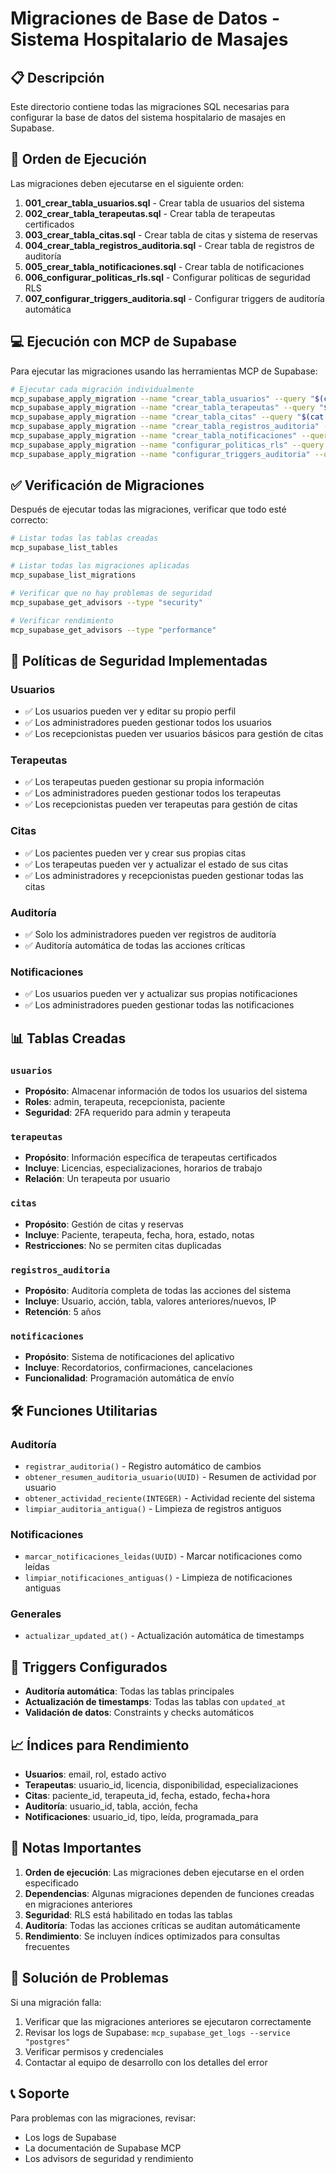 # Migraciones de Base de Datos - Sistema Hospitalario de Masajes

## 📋 Descripción

Este directorio contiene todas las migraciones SQL necesarias para configurar la base de datos del sistema hospitalario de masajes en Supabase.

## 🚀 Orden de Ejecución

Las migraciones deben ejecutarse en el siguiente orden:

1. **001_crear_tabla_usuarios.sql** - Crear tabla de usuarios del sistema
2. **002_crear_tabla_terapeutas.sql** - Crear tabla de terapeutas certificados
3. **003_crear_tabla_citas.sql** - Crear tabla de citas y sistema de reservas
4. **004_crear_tabla_registros_auditoria.sql** - Crear tabla de registros de auditoría
5. **005_crear_tabla_notificaciones.sql** - Crear tabla de notificaciones
6. **006_configurar_politicas_rls.sql** - Configurar políticas de seguridad RLS
7. **007_configurar_triggers_auditoria.sql** - Configurar triggers de auditoría automática

## 💻 Ejecución con MCP de Supabase

Para ejecutar las migraciones usando las herramientas MCP de Supabase:

```bash
# Ejecutar cada migración individualmente
mcp_supabase_apply_migration --name "crear_tabla_usuarios" --query "$(cat 001_crear_tabla_usuarios.sql)"
mcp_supabase_apply_migration --name "crear_tabla_terapeutas" --query "$(cat 002_crear_tabla_terapeutas.sql)"
mcp_supabase_apply_migration --name "crear_tabla_citas" --query "$(cat 003_crear_tabla_citas.sql)"
mcp_supabase_apply_migration --name "crear_tabla_registros_auditoria" --query "$(cat 004_crear_tabla_registros_auditoria.sql)"
mcp_supabase_apply_migration --name "crear_tabla_notificaciones" --query "$(cat 005_crear_tabla_notificaciones.sql)"
mcp_supabase_apply_migration --name "configurar_politicas_rls" --query "$(cat 006_configurar_politicas_rls.sql)"
mcp_supabase_apply_migration --name "configurar_triggers_auditoria" --query "$(cat 007_configurar_triggers_auditoria.sql)"
```

## ✅ Verificación de Migraciones

Después de ejecutar todas las migraciones, verificar que todo esté correcto:

```bash
# Listar todas las tablas creadas
mcp_supabase_list_tables

# Listar todas las migraciones aplicadas
mcp_supabase_list_migrations

# Verificar que no hay problemas de seguridad
mcp_supabase_get_advisors --type "security"

# Verificar rendimiento
mcp_supabase_get_advisors --type "performance"
```

## 🔐 Políticas de Seguridad Implementadas

### Usuarios
- ✅ Los usuarios pueden ver y editar su propio perfil
- ✅ Los administradores pueden gestionar todos los usuarios
- ✅ Los recepcionistas pueden ver usuarios básicos para gestión de citas

### Terapeutas
- ✅ Los terapeutas pueden gestionar su propia información
- ✅ Los administradores pueden gestionar todos los terapeutas
- ✅ Los recepcionistas pueden ver terapeutas para gestión de citas

### Citas
- ✅ Los pacientes pueden ver y crear sus propias citas
- ✅ Los terapeutas pueden ver y actualizar el estado de sus citas
- ✅ Los administradores y recepcionistas pueden gestionar todas las citas

### Auditoría
- ✅ Solo los administradores pueden ver registros de auditoría
- ✅ Auditoría automática de todas las acciones críticas

### Notificaciones
- ✅ Los usuarios pueden ver y actualizar sus propias notificaciones
- ✅ Los administradores pueden gestionar todas las notificaciones

## 📊 Tablas Creadas

### `usuarios`
- **Propósito**: Almacenar información de todos los usuarios del sistema
- **Roles**: admin, terapeuta, recepcionista, paciente
- **Seguridad**: 2FA requerido para admin y terapeuta

### `terapeutas`
- **Propósito**: Información específica de terapeutas certificados
- **Incluye**: Licencias, especializaciones, horarios de trabajo
- **Relación**: Un terapeuta por usuario

### `citas`
- **Propósito**: Gestión de citas y reservas
- **Incluye**: Paciente, terapeuta, fecha, hora, estado, notas
- **Restricciones**: No se permiten citas duplicadas

### `registros_auditoria`
- **Propósito**: Auditoría completa de todas las acciones del sistema
- **Incluye**: Usuario, acción, tabla, valores anteriores/nuevos, IP
- **Retención**: 5 años

### `notificaciones`
- **Propósito**: Sistema de notificaciones del aplicativo
- **Incluye**: Recordatorios, confirmaciones, cancelaciones
- **Funcionalidad**: Programación automática de envío

## 🛠️ Funciones Utilitarias

### Auditoría
- `registrar_auditoria()` - Registro automático de cambios
- `obtener_resumen_auditoria_usuario(UUID)` - Resumen de actividad por usuario
- `obtener_actividad_reciente(INTEGER)` - Actividad reciente del sistema
- `limpiar_auditoria_antigua()` - Limpieza de registros antiguos

### Notificaciones
- `marcar_notificaciones_leidas(UUID)` - Marcar notificaciones como leídas
- `limpiar_notificaciones_antiguas()` - Limpieza de notificaciones antiguas

### Generales
- `actualizar_updated_at()` - Actualización automática de timestamps

## 🔄 Triggers Configurados

- **Auditoría automática**: Todas las tablas principales
- **Actualización de timestamps**: Todas las tablas con `updated_at`
- **Validación de datos**: Constraints y checks automáticos

## 📈 Índices para Rendimiento

- **Usuarios**: email, rol, estado activo
- **Terapeutas**: usuario_id, licencia, disponibilidad, especializaciones
- **Citas**: paciente_id, terapeuta_id, fecha, estado, fecha+hora
- **Auditoría**: usuario_id, tabla, acción, fecha
- **Notificaciones**: usuario_id, tipo, leída, programada_para

## 🚨 Notas Importantes

1. **Orden de ejecución**: Las migraciones deben ejecutarse en el orden especificado
2. **Dependencias**: Algunas migraciones dependen de funciones creadas en migraciones anteriores
3. **Seguridad**: RLS está habilitado en todas las tablas
4. **Auditoría**: Todas las acciones críticas se auditan automáticamente
5. **Rendimiento**: Se incluyen índices optimizados para consultas frecuentes

## 🔧 Solución de Problemas

Si una migración falla:

1. Verificar que las migraciones anteriores se ejecutaron correctamente
2. Revisar los logs de Supabase: `mcp_supabase_get_logs --service "postgres"`
3. Verificar permisos y credenciales
4. Contactar al equipo de desarrollo con los detalles del error

## 📞 Soporte

Para problemas con las migraciones, revisar:
- Los logs de Supabase
- La documentación de Supabase MCP
- Los advisors de seguridad y rendimiento 